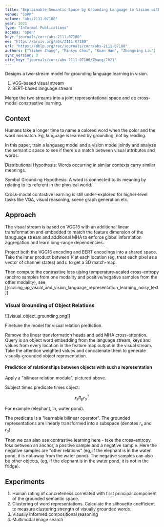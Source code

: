 ```yaml
---
title: "Explainable Semantic Space by Grounding Language to Vision with Cross-Modal Contrastive Learning."
venue: "CoRR"
volume: "abs/2111.07180"
year: 2021
type: "Informal Publications"
access: "open"
key: "journals/corr/abs-2111-07180"
ee: "https://arxiv.org/abs/2111.07180"
url: "https://dblp.org/rec/journals/corr/abs-2111-07180"
authors: ["Yizhen Zhang", "Minkyu Choi", "Kuan Han", "Zhongming Liu"]
sync_version: 3
cite_key: "journals/corr/abs-2111-07180/Zhang/2021"
---
```


Designs a two-stream model for grounding language learning in vision.

1. VGG-based visual stream
2. BERT-based language stream

Merge the two streams into a joint representational space and do cross-modal constrastive learning.

## Context

Humans take a longer time to name a colored word when the color and the word mismatch. Eg, language is learned by grounding, not by reading.

In this paper, train a languaeg model and a vision model jointly and analyze the semantic space to see if there's a match between visual attributes and words.

Distributional Hypothesis: Words occurring in similar contexts carry similar meanings.

Symbol Grounding Hypothesis: A word is connected to tis meaning by relating to its referent in the physical world.

Cross-modal contastive learning is still under-explored for higher-level tasks like VQA, visual reasoning, scene graph generation etc.

## Approach

The visual stream is based on VGG16 with an additional linear transformation and embedded to match the feature dimension of the lanuguage stream and additional MHA to enforce global information aggregation and learn long-range dependencies.

Project both the VGG16 encoding and BERT encodings into a shared space. Take the inner product between $V$ at each location (eg, treat each pixel as a vector of channel states) and $L$ to get a 3D match-map.

Then compute the contrastive loss ujsing temperature-scaled cross-entropy (anchro samples from one modality and positive/negative samples from the other modality), see [[scaling_up_visual_and_vision_language_representation_learning_noisy_text]]


### Visual Grounding of Object Relations

![[visual_object_grounding.png]]

Finetune the model for visual relation prediction.

Remove the linear transformation heads and add MHA cross-attention. Query is an object word embedding from the language stream, keys and values from every location in the feature map output in the visual stream. Take the attention weighted values and concatenate them to generate visually-grounded object representation.

#### Prediction of relationships between objects with such a representation

Apply a "bilinear relation module", pictured above.

Subject times predicate times object:

$$
r_s R_p r^T_o
$$

For example (elephant, in, water pond).

The predicate is a "learnable bilinear operator". The grounded representations are linearly transformed into a subspace (denotes $r_s$ and $r_o$).

Then we can also use contrastive learning here - take the cross-entropy loss between an anchor, a positive sample and a negative sample. Here the negative samples are "other relations" (eg, if the elephant is in the water pond, it is not away from the water pond). The negative samples can also be other objects, (eg, if the elephant is in the water pond, it is not in the fridge).


## Experiments

1. Human rating of concreteness correlated with first principal component of the grounded semantic space.
2. Clustering of word representations. Calculate the silhouette coefficient to measure clustering strength of visually grounded words.
3. Visually informed compositional reasoning
4. Multimodal image search
